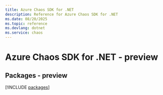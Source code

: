 ```yaml
---
title: Azure Chaos SDK for .NET
description: Reference for Azure Chaos SDK for .NET
ms.date: 08/20/2025
ms.topic: reference
ms.devlang: dotnet
ms.service: chaos
---
```

# Azure Chaos SDK for .NET - preview
## Packages - preview
[!INCLUDE [packages](chaos-index.md)]